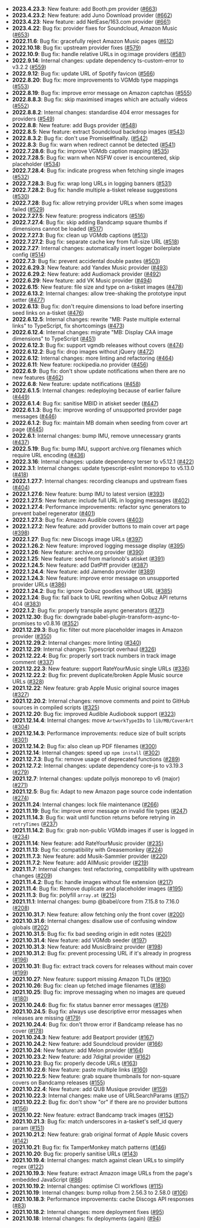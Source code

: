 - **2023.4.23.3**: New feature: add Booth.pm provider ([#663](https://github.com/ROpdebee/mb-userscripts/pull/663))
- **2023.4.23.2**: New feature: add Juno Download provider ([#662](https://github.com/ROpdebee/mb-userscripts/pull/662))
- **2023.4.23**: New feature: add NetEase/163.com provider ([#661](https://github.com/ROpdebee/mb-userscripts/pull/661))
- **2023.4.22**: Bug fix: provider fixes for Soundcloud, Amazon Music ([#653](https://github.com/ROpdebee/mb-userscripts/pull/653))
- **2022.11.6**: Bug fix: gracefully reject Amazon Music pages ([#612](https://github.com/ROpdebee/mb-userscripts/pull/612))
- **2022.10.18**: Bug fix: upstream provider fixes ([#579](https://github.com/ROpdebee/mb-userscripts/pull/579))
- **2022.10.9**: Bug fix: handle relative URLs in og:image providers ([#581](https://github.com/ROpdebee/mb-userscripts/pull/581))
- **2022.9.14**: Internal changes: update dependency ts-custom-error to v3.2.2 ([#559](https://github.com/ROpdebee/mb-userscripts/pull/559))
- **2022.9.12**: Bug fix: update URL of Spotify favicon ([#566](https://github.com/ROpdebee/mb-userscripts/pull/566))
- **2022.8.20**: Bug fix: more improvements to VGMdb type mappings ([#553](https://github.com/ROpdebee/mb-userscripts/pull/553))
- **2022.8.19**: Bug fix: improve error message on Amazon captchas ([#555](https://github.com/ROpdebee/mb-userscripts/pull/555))
- **2022.8.8.3**: Bug fix: skip maximised images which are actually videos ([#552](https://github.com/ROpdebee/mb-userscripts/pull/552))
- **2022.8.8.2**: Internal changes: standardise 404 error messages for providers ([#549](https://github.com/ROpdebee/mb-userscripts/pull/549))
- **2022.8.8**: New feature: add Bugs provider ([#548](https://github.com/ROpdebee/mb-userscripts/pull/548))
- **2022.8.5**: New feature: extract Soundcloud backdrop images ([#543](https://github.com/ROpdebee/mb-userscripts/pull/543))
- **2022.8.3.2**: Bug fix: don't use Promise#finally. ([#542](https://github.com/ROpdebee/mb-userscripts/pull/542))
- **2022.8.3**: Bug fix: warn when redirect cannot be detected ([#541](https://github.com/ROpdebee/mb-userscripts/pull/541))
- **2022.7.28.6**: Bug fix: improve VGMdb caption mapping ([#535](https://github.com/ROpdebee/mb-userscripts/pull/535))
- **2022.7.28.5**: Bug fix: warn when NSFW cover is encountered, skip placeholder ([#534](https://github.com/ROpdebee/mb-userscripts/pull/534))
- **2022.7.28.4**: Bug fix: indicate progress when fetching single images ([#532](https://github.com/ROpdebee/mb-userscripts/pull/532))
- **2022.7.28.3**: Bug fix: wrap long URLs in logging banners ([#531](https://github.com/ROpdebee/mb-userscripts/pull/531))
- **2022.7.28.2**: Bug fix: handle multiple a-tisket release suggestions ([#530](https://github.com/ROpdebee/mb-userscripts/pull/530))
- **2022.7.28**: Bug fix: allow retrying provider URLs when some images failed ([#529](https://github.com/ROpdebee/mb-userscripts/pull/529))
- **2022.7.27.5**: New feature: progress indicators ([#516](https://github.com/ROpdebee/mb-userscripts/pull/516))
- **2022.7.27.4**: Bug fix: skip adding Bandcamp square thumbs if dimensions cannot be loaded ([#517](https://github.com/ROpdebee/mb-userscripts/pull/517))
- **2022.7.27.3**: Bug fix: clean up VGMdb captions ([#513](https://github.com/ROpdebee/mb-userscripts/pull/513))
- **2022.7.27.2**: Bug fix: separate cache key from full-size URL ([#518](https://github.com/ROpdebee/mb-userscripts/pull/518))
- **2022.7.27**: Internal changes: automatically insert logger boilerplate config ([#514](https://github.com/ROpdebee/mb-userscripts/pull/514))
- **2022.7.3**: Bug fix: prevent accidental double pastes ([#503](https://github.com/ROpdebee/mb-userscripts/pull/503))
- **2022.6.29.3**: New feature: add Yandex Music provider ([#493](https://github.com/ROpdebee/mb-userscripts/pull/493))
- **2022.6.29.2**: New feature: add Audiomack provider ([#492](https://github.com/ROpdebee/mb-userscripts/pull/492))
- **2022.6.29**: New feature: add VK Music provider ([#494](https://github.com/ROpdebee/mb-userscripts/pull/494))
- **2022.6.15**: New feature: file size and type on a-tisket images ([#478](https://github.com/ROpdebee/mb-userscripts/pull/478))
- **2022.6.13.2**: Internal changes: allow tree-shaking the prototype input setter ([#477](https://github.com/ROpdebee/mb-userscripts/pull/477))
- **2022.6.13**: Bug fix: don't require dimensions to load before inserting seed links on a-tisket ([#476](https://github.com/ROpdebee/mb-userscripts/pull/476))
- **2022.6.12.5**: Internal changes: rewrite "MB: Paste multiple external links" to TypeScript, fix shortcomings ([#473](https://github.com/ROpdebee/mb-userscripts/pull/473))
- **2022.6.12.4**: Internal changes: migrate "MB: Display CAA image dimensions" to TypeScript ([#451](https://github.com/ROpdebee/mb-userscripts/pull/451))
- **2022.6.12.3**: Bug fix: support vgmdb releases without covers ([#474](https://github.com/ROpdebee/mb-userscripts/pull/474))
- **2022.6.12.2**: Bug fix: drop images without jQuery ([#472](https://github.com/ROpdebee/mb-userscripts/pull/472))
- **2022.6.12**: Internal changes: more linting and refactoring ([#464](https://github.com/ROpdebee/mb-userscripts/pull/464))
- **2022.6.11**: New feature: rockipedia.no provider ([#456](https://github.com/ROpdebee/mb-userscripts/pull/456))
- **2022.6.9**: Bug fix: don't show update notifications when there are no new features ([#462](https://github.com/ROpdebee/mb-userscripts/pull/462))
- **2022.6.8**: New feature: update notifications ([#458](https://github.com/ROpdebee/mb-userscripts/pull/458))
- **2022.6.1.5**: Internal changes: redeploying because of earlier failure ([#449](https://github.com/ROpdebee/mb-userscripts/pull/449))
- **2022.6.1.4**: Bug fix: sanitise MBID in atisket seeder ([#447](https://github.com/ROpdebee/mb-userscripts/pull/447))
- **2022.6.1.3**: Bug fix: improve wording of unsupported provider page messages ([#446](https://github.com/ROpdebee/mb-userscripts/pull/446))
- **2022.6.1.2**: Bug fix: maintain MB domain when seeding from cover art page ([#445](https://github.com/ROpdebee/mb-userscripts/pull/445))
- **2022.6.1**: Internal changes: bump IMU, remove unnecessary grants ([#437](https://github.com/ROpdebee/mb-userscripts/pull/437))
- **2022.5.19**: Bug fix: bump IMU, support archive.org filenames which require URL encoding ([#436](https://github.com/ROpdebee/mb-userscripts/pull/436))
- **2022.3.16**: Internal changes: update dependency terser to v5.12.1 ([#422](https://github.com/ROpdebee/mb-userscripts/pull/422))
- **2022.3.1**: Internal changes: update typescript-eslint monorepo to v5.13.0 ([#418](https://github.com/ROpdebee/mb-userscripts/pull/418))
- **2022.1.27.7**: Internal changes: recording cleanups and upstream fixes ([#404](https://github.com/ROpdebee/mb-userscripts/pull/404))
- **2022.1.27.6**: New feature: bump IMU to latest version ([#393](https://github.com/ROpdebee/mb-userscripts/pull/393))
- **2022.1.27.5**: New feature: include full URL in logging messages ([#402](https://github.com/ROpdebee/mb-userscripts/pull/402))
- **2022.1.27.4**: Performance improvements: refactor sync generators to prevent babel regenerator ([#401](https://github.com/ROpdebee/mb-userscripts/pull/401))
- **2022.1.27.3**: Bug fix: Amazon Audible covers ([#403](https://github.com/ROpdebee/mb-userscripts/pull/403))
- **2022.1.27.2**: New feature: add provider buttons to main cover art page ([#398](https://github.com/ROpdebee/mb-userscripts/pull/398))
- **2022.1.27**: Bug fix: new Discogs image URLs ([#397](https://github.com/ROpdebee/mb-userscripts/pull/397))
- **2022.1.26.2**: New feature: improved logging message display ([#395](https://github.com/ROpdebee/mb-userscripts/pull/395))
- **2022.1.26**: New feature: archive.org provider ([#390](https://github.com/ROpdebee/mb-userscripts/pull/390))
- **2022.1.25**: New feature: seed from marlonob's atisket ([#391](https://github.com/ROpdebee/mb-userscripts/pull/391))
- **2022.1.24.5**: New feature: add DatPiff provider ([#387](https://github.com/ROpdebee/mb-userscripts/pull/387))
- **2022.1.24.4**: New feature: add Jamendo provider ([#389](https://github.com/ROpdebee/mb-userscripts/pull/389))
- **2022.1.24.3**: New feature: improve error message on unsupported provider URLs ([#386](https://github.com/ROpdebee/mb-userscripts/pull/386))
- **2022.1.24.2**: Bug fix: ignore Qobuz goodies without URL ([#385](https://github.com/ROpdebee/mb-userscripts/pull/385))
- **2022.1.24**: Bug fix: fall back to URL rewriting when Qobuz API returns 404 ([#383](https://github.com/ROpdebee/mb-userscripts/pull/383))
- **2022.1.2**: Bug fix: properly transpile async generators ([#371](https://github.com/ROpdebee/mb-userscripts/pull/371))
- **2021.12.30**: Bug fix: downgrade babel-plugin-transform-async-to-promises to v0.8.16 ([#352](https://github.com/ROpdebee/mb-userscripts/pull/352))
- **2021.12.29.3**: Bug fix: filter out more placeholder images in Amazon provider ([#350](https://github.com/ROpdebee/mb-userscripts/pull/350))
- **2021.12.29.2**: Internal changes: more linting ([#340](https://github.com/ROpdebee/mb-userscripts/pull/340))
- **2021.12.29**: Internal changes: Typescript overhaul ([#326](https://github.com/ROpdebee/mb-userscripts/pull/326))
- **2021.12.22.4**: Bug fix: properly sort track numbers in track image comment ([#337](https://github.com/ROpdebee/mb-userscripts/pull/337))
- **2021.12.22.3**: New feature: support RateYourMusic single URLs ([#336](https://github.com/ROpdebee/mb-userscripts/pull/336))
- **2021.12.22.2**: Bug fix: prevent duplicate/broken Apple Music source URLs ([#328](https://github.com/ROpdebee/mb-userscripts/pull/328))
- **2021.12.22**: New feature: grab Apple Music original source images ([#327](https://github.com/ROpdebee/mb-userscripts/pull/327))
- **2021.12.20.2**: Internal changes: remove comments and point to GitHub sources in compiled scripts ([#325](https://github.com/ROpdebee/mb-userscripts/pull/325))
- **2021.12.20**: Bug fix: improved Audible Audiobook support ([#323](https://github.com/ROpdebee/mb-userscripts/pull/323))
- **2021.12.14.4**: Internal changes: move `ArtworkTypeIDs` to `lib/MB/CoverArt` ([#304](https://github.com/ROpdebee/mb-userscripts/pull/304))
- **2021.12.14.3**: Performance improvements: reduce size of built scripts ([#301](https://github.com/ROpdebee/mb-userscripts/pull/301))
- **2021.12.14.2**: Bug fix: also clean up PDF filenames ([#300](https://github.com/ROpdebee/mb-userscripts/pull/300))
- **2021.12.14**: Internal changes: speed up `npm install` ([#302](https://github.com/ROpdebee/mb-userscripts/pull/302))
- **2021.12.7.3**: Bug fix: remove usage of deprecated functions ([#289](https://github.com/ROpdebee/mb-userscripts/pull/289))
- **2021.12.7.2**: Internal changes: update dependency core-js to v3.19.3 ([#279](https://github.com/ROpdebee/mb-userscripts/pull/279))
- **2021.12.7**: Internal changes: update pollyjs monorepo to v6 (major) ([#271](https://github.com/ROpdebee/mb-userscripts/pull/271))
- **2021.12.5**: Bug fix: Adapt to new Amazon page source code indentation ([#274](https://github.com/ROpdebee/mb-userscripts/pull/274))
- **2021.11.24**: Internal changes: lock file maintenance ([#266](https://github.com/ROpdebee/mb-userscripts/pull/266))
- **2021.11.19**: Bug fix: improve error message on invalid file types ([#247](https://github.com/ROpdebee/mb-userscripts/pull/247))
- **2021.11.14.3**: Bug fix: wait until function returns before retrying in `retryTimes` ([#237](https://github.com/ROpdebee/mb-userscripts/pull/237))
- **2021.11.14.2**: Bug fix: grab non-public VGMdb images if user is logged in ([#234](https://github.com/ROpdebee/mb-userscripts/pull/234))
- **2021.11.14**: New feature: add RateYourMusic provider ([#235](https://github.com/ROpdebee/mb-userscripts/pull/235))
- **2021.11.13**: Bug fix: compatibility with Greasemonkey ([#224](https://github.com/ROpdebee/mb-userscripts/pull/224))
- **2021.11.7.3**: New feature: add Musik-Sammler provider ([#220](https://github.com/ROpdebee/mb-userscripts/pull/220))
- **2021.11.7.2**: New feature: add AllMusic provider ([#219](https://github.com/ROpdebee/mb-userscripts/pull/219))
- **2021.11.7**: Internal changes: test refactoring, compatibility with upstream changes ([#209](https://github.com/ROpdebee/mb-userscripts/pull/209))
- **2021.11.4.2**: Bug fix: handle images without file extension ([#217](https://github.com/ROpdebee/mb-userscripts/pull/217))
- **2021.11.4**: Bug fix: Remove duplicate and placeholder images ([#195](https://github.com/ROpdebee/mb-userscripts/pull/195))
- **2021.11.3**: Bug fix: polyfill `array.at` ([#215](https://github.com/ROpdebee/mb-userscripts/pull/215))
- **2021.11.1**: Internal changes: bump @babel/core from 7.15.8 to 7.16.0 ([#208](https://github.com/ROpdebee/mb-userscripts/pull/208))
- **2021.10.31.7**: New feature: allow fetching only the front cover ([#200](https://github.com/ROpdebee/mb-userscripts/pull/200))
- **2021.10.31.6**: Internal changes: disallow use of confusing window globals ([#202](https://github.com/ROpdebee/mb-userscripts/pull/202))
- **2021.10.31.5**: Bug fix: fix bad seeding origin in edit notes ([#201](https://github.com/ROpdebee/mb-userscripts/pull/201))
- **2021.10.31.4**: New feature: add VGMdb seeder ([#197](https://github.com/ROpdebee/mb-userscripts/pull/197))
- **2021.10.31.3**: New feature: add MusicBrainz provider ([#198](https://github.com/ROpdebee/mb-userscripts/pull/198))
- **2021.10.31.2**: Bug fix: prevent processing URL if it's already in progress ([#196](https://github.com/ROpdebee/mb-userscripts/pull/196))
- **2021.10.31**: Bug fix: extract track covers for releases without main cover ([#199](https://github.com/ROpdebee/mb-userscripts/pull/199))
- **2021.10.27**: New feature: support missing Amazon TLDs ([#190](https://github.com/ROpdebee/mb-userscripts/pull/190))
- **2021.10.26**: Bug fix: clean up fetched image filenames ([#188](https://github.com/ROpdebee/mb-userscripts/pull/188))
- **2021.10.25**: Bug fix: improve messaging when no images are queued ([#180](https://github.com/ROpdebee/mb-userscripts/pull/180))
- **2021.10.24.6**: Bug fix: fix status banner error messages ([#176](https://github.com/ROpdebee/mb-userscripts/pull/176))
- **2021.10.24.5**: Bug fix: always use descriptive error messages when releases are missing ([#179](https://github.com/ROpdebee/mb-userscripts/pull/179))
- **2021.10.24.4**: Bug fix: don't throw error if Bandcamp release has no cover ([#178](https://github.com/ROpdebee/mb-userscripts/pull/178))
- **2021.10.24.3**: New feature: add Beatport provider ([#167](https://github.com/ROpdebee/mb-userscripts/pull/167))
- **2021.10.24.2**: New feature: add Soundcloud provider ([#166](https://github.com/ROpdebee/mb-userscripts/pull/166))
- **2021.10.24**: New feature: add Melon provider ([#164](https://github.com/ROpdebee/mb-userscripts/pull/164))
- **2021.10.23.2**: New feature: add 7digital provider ([#162](https://github.com/ROpdebee/mb-userscripts/pull/162))
- **2021.10.23**: Bug fix: properly decode URLs ([#163](https://github.com/ROpdebee/mb-userscripts/pull/163))
- **2021.10.22.6**: New feature: paste multiple links ([#160](https://github.com/ROpdebee/mb-userscripts/pull/160))
- **2021.10.22.5**: New feature: grab square thumbnails for non-square covers on Bandcamp releases ([#155](https://github.com/ROpdebee/mb-userscripts/pull/155))
- **2021.10.22.4**: New feature: add QUB Musique provider ([#159](https://github.com/ROpdebee/mb-userscripts/pull/159))
- **2021.10.22.3**: Internal changes: make use of URLSearchParams ([#157](https://github.com/ROpdebee/mb-userscripts/pull/157))
- **2021.10.22.2**: Bug fix: don't show "or" if there are no provider buttons ([#156](https://github.com/ROpdebee/mb-userscripts/pull/156))
- **2021.10.22**: New feature: extract Bandcamp track images ([#152](https://github.com/ROpdebee/mb-userscripts/pull/152))
- **2021.10.21.3**: Bug fix: match underscores in a-tasket's self_id query param ([#151](https://github.com/ROpdebee/mb-userscripts/pull/151))
- **2021.10.21.2**: New feature: grab original format of Apple Music covers ([#142](https://github.com/ROpdebee/mb-userscripts/pull/142))
- **2021.10.21**: Bug fix: fix TamperMonkey match patterns ([#146](https://github.com/ROpdebee/mb-userscripts/pull/146))
- **2021.10.20**: Bug fix: properly sanitise URLs ([#143](https://github.com/ROpdebee/mb-userscripts/pull/143))
- **2021.10.19.4**: Internal changes: match against clean URLs to simplify regex ([#122](https://github.com/ROpdebee/mb-userscripts/pull/122))
- **2021.10.19.3**: New feature: extract Amazon image URLs from the page's embedded JavaScript ([#86](https://github.com/ROpdebee/mb-userscripts/pull/86))
- **2021.10.19.2**: Internal changes: optimise CI workflows ([#115](https://github.com/ROpdebee/mb-userscripts/pull/115))
- **2021.10.19**: Internal changes: bump rollup from 2.56.3 to 2.58.0 ([#106](https://github.com/ROpdebee/mb-userscripts/pull/106))
- **2021.10.18.3**: Performance improvements: cache Discogs API responses ([#83](https://github.com/ROpdebee/mb-userscripts/pull/83))
- **2021.10.18.2**: Internal changes: more deployment fixes ([#95](https://github.com/ROpdebee/mb-userscripts/pull/95))
- **2021.10.18**: Internal changes: fix deployments (again) ([#94](https://github.com/ROpdebee/mb-userscripts/pull/94))
